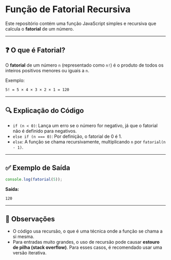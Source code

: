 # Função de Fatorial Recursiva

Este repositório contém uma função JavaScript simples e recursiva que calcula o **fatorial** de um número.

---


## ❓ O que é Fatorial?

O **fatorial** de um número `n` (representado como `n!`) é o produto de todos os inteiros positivos menores ou iguais a `n`.

Exemplo:

```
5! = 5 × 4 × 3 × 2 × 1 = 120
```

---

## 🔍 Explicação do Código

- `if (n < 0)`: Lança um erro se o número for negativo, já que o fatorial não é definido para negativos.
- `else if (n === 0)`: Por definição, o fatorial de 0 é 1.
- `else`: A função se chama recursivamente, multiplicando `n` por `fatorial(n - 1)`.

---

## ✅ Exemplo de Saída

```javascript
console.log(fatorial(5));
```

**Saída:**

```
120
```

---

## 📌 Observações

- O código usa recursão, o que é uma técnica onde a função se chama a si mesma.
- Para entradas muito grandes, o uso de recursão pode causar **estouro de pilha (stack overflow)**. Para esses casos, é recomendado usar uma versão iterativa.
